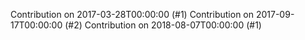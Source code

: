 Contribution on 2017-03-28T00:00:00 (#1)
Contribution on 2017-09-17T00:00:00 (#2)
Contribution on 2018-08-07T00:00:00 (#1)
